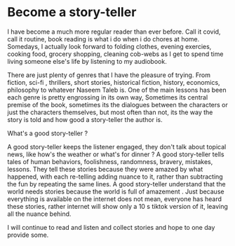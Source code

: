 # Become a story-teller

I have become a much more regular reader than ever before. Call it covid, call it routine, book reading is what i do when i do chores at home. Somedays, I actually look 
forward to folding clothes, evening exercies, cooking food, grocery shopping, cleaning cob-webs as I get to spend time living someone else's life by listening to my audiobook. 

There are just plenty of genres that I have the pleasure of trying. From fiction, sci-fi , thrillers, short stories,  historical fiction, history, economics, philosophy to whatever Naseem Taleb is.
One of the main lessons has been each genre is pretty engrossing in its own way, Sometimes its central premise of the book,  sometimes its the dialogues between the characters or just 
the characters themselves, but most often than not, its the way the story is told and how good a story-teller the author is. 

What's a good story-teller ? 

A good story-teller keeps the listener engaged, they don't talk about topical news, like how's the weather or what's for dinner ? 
A good story-teller tells tales of human behaviors, foolishness, randomness, bravery, mistakes, lessons. They tell these stories because they were 
amazed by what happened, with each re-telling adding nuance to it, rather than subtracting the fun by repeating the same lines. 
A good story-teller understand that the world needs stories because the world is full of amazement . 
Just because everything is available on the internet does not mean, everyone has heard these stories, rather internet will show only a 10 s tiktok version of it, 
leaving all the nuance behind.

I will continue to read and listen and collect stories and hope to one day provide some.
